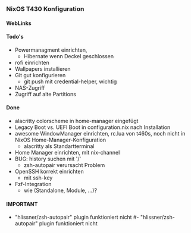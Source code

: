 ### NixOS T430 Konfiguration

#### WebLinks

#### Todo's
- Powermanagment einrichten,
  - Hibernate wenn Deckel geschlossen
- rofi einrichten
- Wallpapers installieren
- Git gut konfigurieren
  - git push mit credential-helper, wichtig
- NAS-Zugriff
- Zugriff auf alte Partitions

#### Done
- alacritty colorscheme in home-manager eingefügt
- Legacy Boot vs. UEFI Boot in configuration.nix nach Installation
- awesome WindowManager einrichten, rc.lua von t460s, noch nicht in
  NixOS Home-Manager-Konfiguration
  - alacritty als Standartterminal
- Home Manager einrichten, mit nix-channel
- BUG: history suchen mit '/'
  - zsh-autopair verursacht Problem
- OpenSSH korrekt einrichten
  - mit ssh-key
- Fzf-Integration
  - wie (Standalone, Module, ...)?

#### IMPORTANT
- "hlissner/zsh-autopair" plugin funktioniert nicht
#- "hlissner/zsh-autopair" plugin funktioniert nicht
